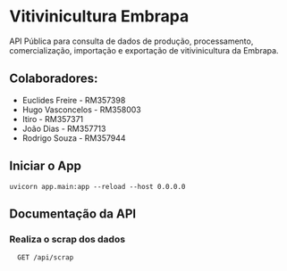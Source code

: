 
# Vitivinicultura Embrapa

API Pública para consulta de dados de produção, processamento, comercialização, importação e exportação de vitivinicultura da Embrapa.

## Colaboradores:

- Euclides Freire - RM357398
- Hugo Vasconcelos - RM358003
- Itiro - RM357371
- João Dias - RM357713
- Rodrigo Souza - RM357944

## Iniciar o App
```
uvicorn app.main:app --reload --host 0.0.0.0
```

## Documentação da API

### Realiza o scrap dos dados

```http
  GET /api/scrap
```
